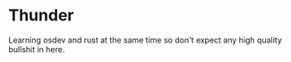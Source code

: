 # Thunder
Learning osdev and rust at the same time so don't expect any high quality bullshit in here.
